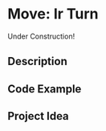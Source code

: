 # Move:   Ir Turn

<!-- Write here -->

Under Construction!

## Description

<!-- Write here -->

## Code Example

<!-- Write here -->

## Project Idea

<!-- Write here -->


